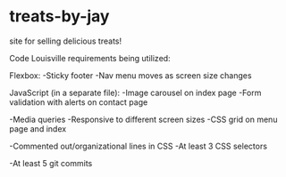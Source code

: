 # treats-by-jay
site for selling delicious treats!

Code Louisville requirements being utilized:

Flexbox:
-Sticky footer
-Nav menu moves as screen size changes 

JavaScript (in a separate file):
-Image carousel on index page
-Form validation with alerts on contact page 

-Media queries
-Responsive to different screen sizes
-CSS grid on menu page and index

-Commented out/organizational lines in CSS 
-At least 3 CSS selectors 

-At least 5 git commits
